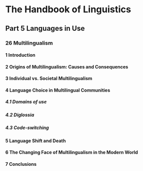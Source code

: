 # The Handbook of Linguistics
## Part 5 Languages in Use
###  26 Multilingualism
#### 1 Introduction 
#### 2 Origins of Multilingualism: Causes and Consequences
#### 3 Individual vs. Societal Multilingualism
#### 4 Language Choice in Multilingual Communities
##### 4.1 Domains of use
##### 4.2  Diglossia
##### 4.3 Code-switching
#### 5 Language Shift and Death 
#### 6 The Changing Face of Multilingualism in the Modern World
#### 7 Conclusions
